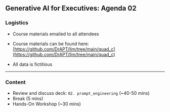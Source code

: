 ## Generative AI for Executives: Agenda 02


### Logistics

- Course materials emailed to all attendees

- Course materials can be found here:  
  [https://github.com/DrAPT/llm/tree/main/quad_c](https://github.com/DrAPT/llm/tree/main/quad_c)

- All data is fictitious


---

### Content

- Review and discuss deck: `02. prompt_engineering` (~40-50 mins)
- Break (5 mins)
- Hands-On Workshop (~30 mins)
